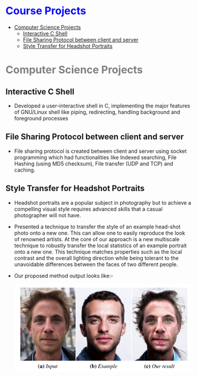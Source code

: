 <span style="color:Blue;">Course Projects</span>
=========

<!--ts-->
   * [Computer Science Projects](#computer-science-projects)
     * [Interactive C Shell](#interactive-c-shell)
     * [File Sharing Protocol between client and server](#file-sharing-protocol-between-client-and-server)
     * [Style Transfer for Headshot Portraits](#style-transfer-for-headshot-portraits)
<!--te-->

<span style="color:grey;">Computer Science Projects</span>
=================

Interactive C Shell
-----

* Developed a user-interactive shell in C, implementing the major features of GNU/Linux shell like piping, redirecting, handling background and foreground processes

File Sharing Protocol between client and server
-----

* File sharing protocol is created between client and server using socket programming which had functionalities like Indexed searching, File Hashing (using MD5 checksum), File transfer (UDP and TCP) and caching.

Style Transfer for Headshot Portraits
-----

* Headshot portraits are a popular subject in photography but to achieve a compelling visual style requires advanced skills that a casual photographer will not have. 
* Presented a technique to transfer the style of an example head-shot photo onto a new one. This can allow one to easily reproduce the look of renowned artists. At the core of our approach is a new multiscale technique to robustly transfer the local statistics of an example portrait onto a new one. This technique matches properties such as the local contrast and the overall lighting direction while being tolerant to the unavoidable differences between the faces of two different people. 
* Our proposed method output looks like:- 

  <img src="images/Headshot.png?raw=true"/>



